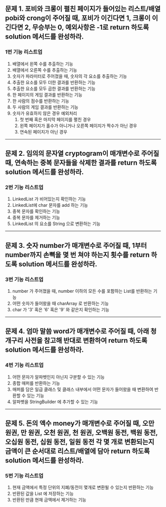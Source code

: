 ## 문제 1. 포비와 크롱이 펼친 페이지가 들어있는 리스트/배열 pobi와 crong이 주어질 때, 포비가 이긴다면 1, 크롱이 이긴다면 2, 무승부는 0, 예외사항은 -1로 return 하도록 solution 메서드를 완성하라.

### 1번 기능 리스트업
1. 배열에서 왼쪽 수를 추출하는 기능
2. 배열에서 오른쪽 수를 추출하는 기능
3. 숫자가 파라미터로 주어졌을 때, 숫자의 각 요소를 추출하는 기능
4. 추출한 요소를 모두 더한 결과를 반환하는 기능
5. 추출한 요소를 모두 곱한 결과를 반환하는 기능
6. 한 페이지의 게임 결과를 반환하는 기능
7. 한 사람의 점수를 반환하는 기능
8. 두 사람의 게임 결과를 반환하는 기능
9. 숫자가 유효하지 않은 경우 예외처리
   1. 첫 번째 혹은 마지막 페이지를 펼친 경우
   2. 왼쪽 페이지가 홀수가 아니거나 오른쪽 페이지가 짝수가 아닌 경우
   3. 연속된 페이지가 아닌 경우
   
---

## 문제 2. 임의의 문자열 cryptogram이 매개변수로 주어질 때, 연속하는 중복 문자들을 삭제한 결과를 return 하도록 solution 메서드를 완성하라.

### 2번 기능 리스트업
1. LinkedList 가 비어있는지 확인하는 기능
2. LinkedList에 char 문자를 add 하는 기능
3. 중복 문자를 확인하는 기능
4. 중복 문자를 제거하는 기능
5. LinkedList<Charactor> 의 요소를 String 으로 변환하는 기능

---

## 문제 3. 숫자 number가 매개변수로 주어질 때, 1부터 number까지 손뼉을 몇 번 쳐야 하는지 횟수를 return 하도록 solution 메서드를 완성하라.

### 3번 기능 리스트업
1. number 가 주어졌을 때, number 이하의 모든 수를 포함하는 List를 반환하는 기능
2. 어떤 숫자가 들어왔을 때 charArray 로 반환하는 기능
3. char 가 '3' 혹은 '6' 혹은 '9' 와 같은지 확인하는 기능

---

## 문제 4. 엄마 말씀 word가 매개변수로 주어질 때, 아래 청개구리 사전을 참고해 반대로 변환하여 return 하도록 solution 메서드를 완성하라.

### 4번 기능 리스트업
1. 어떤 문자가 알파벳인지 아닌지 구분할 수 있는 기능
2. 종합 매퍼를 반환하는 기능
3. 매퍼를 담은 일급 클래스 및 클래스 내부에서 어떤 문자가 들어왔을 때 변환하여 반환할 수 있는 기능
4. 알파벳을 StringBuilder 에 추가할 수 있는 기능

---

## 문제 5. 돈의 액수 money가 매개변수로 주어질 때, 오만 원권, 만 원권, 오천 원권, 천 원권, 오백원 동전, 백원 동전, 오십원 동전, 십원 동전, 일원 동전 각 몇 개로 변환되는지 금액이 큰 순서대로 리스트/배열에 담아 return 하도록 solution 메서드를 완성하라.

### 5번 기능 리스트업
1. 현재 금액에서 특정 단위의 지폐/동전이 몇개로 변환될 수 있는지 반환하는 기능
2. 반환된 값을 List 에 저장하는 기능
3. 반환된 만큼 현재 금액에서 제거하는 기능